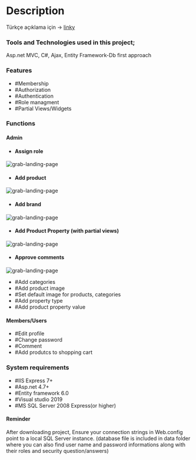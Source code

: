# Description
Türkçe açıklama için -> [linky](TrReadme.md)
### Tools and Technologies used in this project;
Asp.net MVC, C#, Ajax, Entity Framework-Db first approach
### Features
* #Membership
* #Authorization
* #Authentication
* #Role managment
* #Partial Views/Widgets
### Functions
#### Admin
* #### Assign role
![grab-landing-page](https://github.com/valen010/E_CommerceWebSite/tree/master/screenCaptures/assign-role.gif)
* #### Add product
![grab-landing-page](https://github.com/valen010/E_CommerceWebSite/tree/master/screenCaptures/AddNewPeoduct.gif)
* #### Add brand
![grab-landing-page](https://github.com/valen010/E_CommerceWebSite/tree/master/screenCaptures/AddBrand.gif)
* #### Add Product Property (with partial views)
![grab-landing-page](https://github.com/valen010/E_CommerceWebSite/tree/master/screenCaptures/product-properties.gif)
* #### Approve comments
![grab-landing-page](https://github.com/valen010/E_CommerceWebSite/tree/master/screenCaptures/comment.gif)
* #Add categories
* #Add product image
* #Set default image for products, categories
* #Add property type
* #Add product property value 
#### Members/Users
* #Edit profile
* #Change password
* #Comment 
* #Add produtcs to shopping cart
### System requirements
* #IIS Express 7+
* #Asp.net 4.7+
* #Entity framework 6.0
* #Visual studio 2019
* #MS SQL Server 2008 Express(or higher)
#### Reminder
After downloading project, Ensure your connection strings in Web.config point to a local SQL Server instance. (database file is included in data folder where you can also find user  name and password informations along with their roles and security question/answers)
